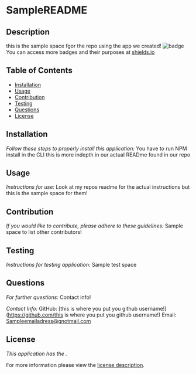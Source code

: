 # SampleREADME
## Description
this is the sample space fgor the repo using the app we created!
![badge](https://img.shields.io/badge/license--brightorange)
You can access more badges and their purposes at [shields.io](https://shields.io)
## Table of Contents
  * [Installation](#installation)
  * [Usage](#usage)
  * [Contribution](#contribution)
  * [Testing](#testing)
  * [Questions](#questions)
  * [License](#license)
    
    
## Installation
    
  _Follow these steps to properly install this application:_
  You have to run NPM install in the CLI this is more indepth in our actual READme found in our repo
      
## Usage
  _Instructions for use:_
  Look at my repos readme for the actual instructions but this is the sample space for them!
      
## Contribution
  _If you would like to contribute, please adhere to these guidelines:_
  Sample space to list other contributors!
      
## Testing
  _Instructions for testing application:_
  Sample test space
      
## Questions
      
  _For further questions:_
  Contact info!
  
  _Contact Info:_
  GitHub: [this is where you put you github username!](https://github.com/this is where you put you github username!)
  Email: [Sampleemailadress@gnotmail.com](mailto:Sampleemailadress@gnotmail.com)
    
## License
      
  _This application has the ._
      
  For more information please view the [license description]().
  
  